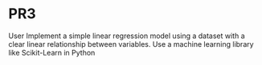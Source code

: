 # PR3
User Implement a simple linear regression model using a dataset with a clear linear relationship between variables. Use a machine learning library like Scikit-Learn in Python
